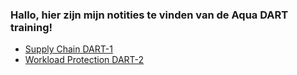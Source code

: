### Hallo, hier zijn mijn notities te vinden van de Aqua DART training!

- [Supply Chain DART-1](obsidian://open?vault=notes&file=100%20-%20Study%20Notes%2FAquaSecurity%2FSupply%20Chain%20(DART-1))
- [Workload Protection DART-2](obsidian://open?vault=notes&file=100%20-%20Study%20Notes%2FAquaSecurity%2FWorkload%20Protection%20(DART-2))
